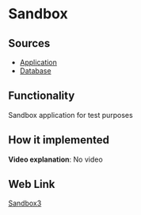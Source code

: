 # Sandbox

## Sources

- [Application](https://github.com/fraplat/FractalPlatform/tree/main/FractalPlatform.Examples/Applications/Sandbox3/Sandbox3Application.cs)
- [Database](https://github.com/fraplat/FractalPlatform/tree/main/FractalPlatform.Examples/Databases/Sandbox3)

## Functionality

Sandbox application for test purposes

## How it implemented

**Video explanation**: No video

## Web Link

[Sandbox3](https://fraplat.tech/mars/Sandbox3)

